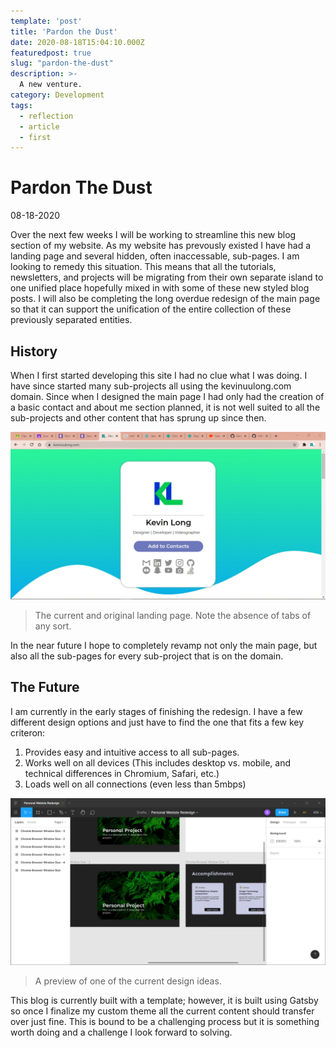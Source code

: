 ```yaml
---
template: 'post'
title: 'Pardon the Dust'
date: 2020-08-18T15:04:10.000Z
featuredpost: true
slug: "pardon-the-dust"
description: >-
  A new venture.
category: Development
tags:
  - reflection
  - article
  - first
---
```


# Pardon The Dust
08-18-2020

Over the next few weeks I will be working to streamline this new blog section of my website. As my website has prevously existed I have had a landing page and several hidden, often inaccessable, sub-pages. I am looking to remedy this situation. This means that all the tutorials, newsletters, and projects will be migrating from their own separate island to one unified place hopefully mixed in with some of these new styled blog posts. I will also be completing the long overdue redesign of the main page so that it can support the unification of the entire collection of these previously separated entities.

## History

When I first started developing this site I had no clue what I was doing. I have since started many sub-projects all using the kevinuulong.com domain. Since when I designed the main page I had only had the creation of a basic contact and about me section planned, it is not well suited to all the sub-projects and other content that has sprung up since then.

![old website](/images/oldwebsite.jpg)
>The current and original landing page. Note the absence of tabs of any sort.

In the near future I hope to completely revamp not only the main page, but also all the sub-pages for every sub-project that is on the domain.

## The Future

I am currently in the early stages of finishing the redesign. I have a few different design options and just have to find the one that fits a few key criteron:

1. Provides easy and intuitive access to all sub-pages.
2. Works well on all devices (This includes desktop vs. mobile, and technical differences in Chromium, Safari, etc.)
3. Loads well on all connections (even less than 5mbps)

![one potential new design](/images/newwebsite.jpg)
>A preview of one of the current design ideas.

This blog is currently built with a template; however, it is built using Gatsby so once I finalize my custom theme all the current content should transfer over just fine. This is bound to be a challenging process but it is something worth doing and a challenge I look forward to solving.
